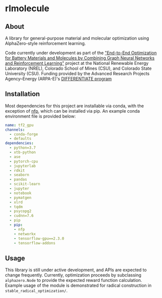# rlmolecule

## About

A library for general-purpose material and molecular optimization using AlphaZero-style reinforcement learning.

Code currently under development as part of the ["End-to-End Optimization for Battery Materials and Molecules by Combining Graph Neural Networks and Reinforcement Learning"](https://arpa-e.energy.gov/technologies/projects/end-end-optimization-battery-materials-and-molecules-combining-graph-neural) project at the National Renewable Energy Laboratory (NREL), Colorado School of Mines (CSU), and Colorado State University (CSU). Funding provided by the Advanced Research Projects Agency–Energy (ARPA-E)'s [DIFFERENTIATE program](https://arpa-e.energy.gov/technologies/programs/differentiate)


## Installation

Most dependencies for this project are installable via conda, with the exception of [nfp](https://github.com/NREL/nfp), which can be installed via pip. An example conda environment file is provided below:

```yaml
name: tf2_gpu
channels:
  - conda-forge
  - defaults
dependencies:
  - python=3.7
  - xtb-python
  - ase
  - pytorch-cpu
  - jupyterlab
  - rdkit
  - seaborn
  - pandas
  - scikit-learn
  - jupyter
  - notebook
  - pymatgen
  - xlrd
  - tqdm
  - psycopg2
  - cudnn=7.6
  - pip
  - pip:
    - nfp
    - networkx
    - tensorflow-gpu==2.3.0
    - tensorflow-addons
```


## Usage

This library is still under active development, and APIs are expected to change frequently. Currently, optimization proceeds by subclassing `alphazero.Node` to provide the expected reward function calculation. Example usage of the module is demonstrated for radical construction in `stable_radical_optimization/`.
